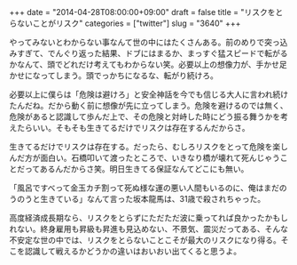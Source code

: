 +++
date = "2014-04-28T08:00:00+09:00"
draft = false
title = "リスクをとらないことがリスク"
categories = ["twitter"]
slug = "3640"
+++

やってみないとわからない事なんて世の中にはたくさんある。前のめりで突っ込みすぎて、でんぐり返った結果、ドブにはまるか、まっすぐ猛スピードで転がるかなんて、頭でどれだけ考えてもわからない笑。必要以上の想像力が、手かせ足かせになってしまう。頭でっかちになるな、転がり続けろ。

必要以上に僕らは「危険は避けろ」と安全神話を今でも信じる大人に言われ続けたんだね。だから動く前に想像が先に立ってしまう。危険を避けるのでは無く、危険があると認識して歩んだ上で、その危険と対峙した時にどう振る舞うかを考えたらいい。そもそも生きてるだけでリスクは存在するんだからさ。

生きてるだけでリスクは存在する。だったら、むしろリスクをとって危険を楽しんだ方が面白い。石橋叩いて渡ったところで、いきなり橋が壊れて死んじゃうことだってあるんだからさ笑。明日生きてる保証なんてどこにも無い。

「風呂ですべって金玉カチ割って死ぬ様な運の悪い人間もいるのに、俺はまだのうのうと生きている」なんて言った坂本龍馬は、31歳で殺されちゃった。

高度経済成長期なら、リスクをとらずにただただ波に乗ってれば良かったかもしれない。終身雇用も昇級も昇進も見込めない、不景気、震災だってある、そんな不安定な世の中では、リスクをとらないことこそが最大のリスクになり得る。そこを認識して戦えるかどうかの違いはおいおい出てくると思うよ。
